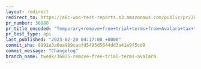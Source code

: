 ```yaml
---
layout: redirect
redirect_to: https://a8c-woo-test-reports.s3.amazonaws.com/public/pr/36888/api/index.html
pr_number: 36888
pr_title_encoded: "Temporary+remove+free+trial+terms+from+Avalara+tax+task"
pr_test_type: api
last_published: "2023-02-20 04:17:08 +0000"
commit_sha: 8991e3a6ea989caafd5495d5644dd3a41e9f5cd9
commit_message: "Changelog"
branch_name: tweak/36875-remove-free-trial-terms-avalara
---
```

